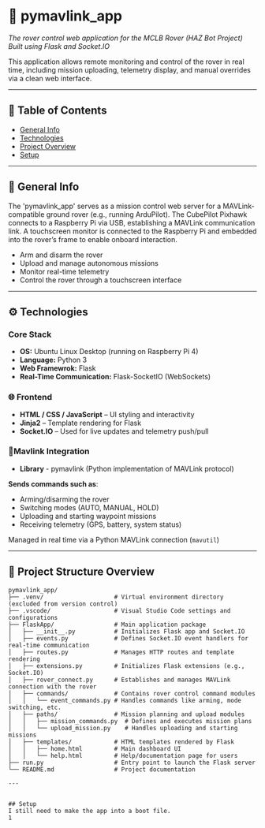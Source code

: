 # 🤖 pymavlink_app
*The rover control web application for the MCLB Rover (HAZ Bot Project)*  
*Built using Flask and Socket.IO*

This application allows remote monitoring and control of the rover in real time, including mission uploading, telemetry display, and manual overrides via a clean web interface.

---

## 📑 Table of Contents
- [General Info](#general-info)
- [Technologies](#technologies)
- [Project Overview](#project-overview)
- [Setup](#setup)

---

## 🧠 General Info

The 'pymavlink_app' serves as a mission control web server for a MAVLink-compatible ground rover (e.g., running ArduPilot). The CubePilot Pixhawk connects to a Raspberry Pi via USB, establishing a MAVLink communication link. A touchscreen monitor is connected to the Raspberry Pi and embedded into the rover’s frame to enable onboard interaction.

- Arm and disarm the rover
- Upload and manage autonomous missions
- Monitor real-time telemetry
- Control the rover through a touchscreen interface

---

## ⚙️ Technologies

### Core Stack
- **OS:** Ubuntu Linux Desktop (running on Raspberry Pi 4)
- **Language:** Python 3
- **Web Framewrok:** Flask  
- **Real-Time Communication:** Flask-SocketIO (WebSockets)

### 🌐 Frontend

- **HTML / CSS / JavaScript** – UI styling and interactivity  
- **Jinja2** – Template rendering for Flask  
- **Socket.IO** – Used for live updates and telemetry push/pull

### 📡Mavlink Integration
- **Library** - pymavlink (Python implementation of MAVLink protocol)

**Sends commands such as**:
- Arming/disarming the rover
- Switching modes (AUTO, MANUAL, HOLD)
- Uploading and starting waypoint missions
- Receiving telemetry (GPS, battery, system status)
  
Managed in real time via a Python MAVLink connection (`mavutil`)

---


## 📁 Project Structure Overview

```plaintext
pymavlink_app/
├── .venv/                    # Virtual environment directory (excluded from version control)
├── .vscode/                  # Visual Studio Code settings and configurations
├── FlaskApp/                 # Main application package
│   ├── __init__.py           # Initializes Flask app and Socket.IO
│   ├── events.py             # Defines Socket.IO event handlers for real-time communication
│   ├── routes.py             # Manages HTTP routes and template rendering
│   ├── extensions.py         # Initializes Flask extensions (e.g., Socket.IO)
│   ├── rover_connect.py      # Establishes and manages MAVLink connection with the rover
│   ├── commands/             # Contains rover control command modules
│   │   └── event_commands.py # Handles commands like arming, mode switching, etc.
│   ├── paths/                # Mission planning and upload modules
│   │   ├── mission_commands.py  # Defines and executes mission plans
│   │   └── upload_mission.py    # Handles uploading and starting missions
│   ├── templates/            # HTML templates rendered by Flask
│   │   ├── home.html         # Main dashboard UI
│   │   └── help.html         # Help/documentation page for users
├── run.py                    # Entry point to launch the Flask server
└── README.md                 # Project documentation

---


## Setup
I still need to make the app into a boot file.
1


